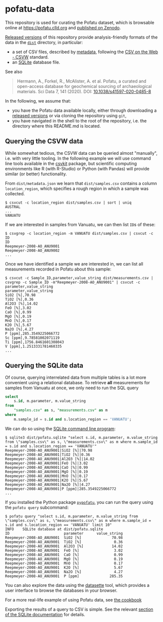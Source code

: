 # pofatu-data

This repository is used for curating the Pofatu dataset, which is browsable online at
https://pofatu.clld.org and [published on Zenodo]().

[Released versions](https://github.com/pofatu/pofatu-data/releases) of this repository
provide analysis-friendly formats of the data in the [`dist`](dist/) directory, in particular:

- a set of CSV files, described by [metadata](dist/metadata.json), following the 
  [CSV on the Web - CSVW](https://www.w3.org/TR/tabular-data-primer/) standard.
- an [SQLite](https://sqlite.org/index.html) database file.

See also

> Hermann, A., Forkel, R., McAlister, A. et al. Pofatu, a curated and open-access database for geochemical sourcing of archaeological materials. Sci Data 7, 141 (2020). DOI: [10.1038/s41597-020-0485-8](https://doi.org/10.1038/s41597-020-0485-8)

In the following, we assume that:
- you have the Pofatu data available locally, either
through downloading a [released versions](https://github.com/pofatu/pofatu-data/releases) or via cloning the repository using `git`,
- you have navigated in the shell to the root of the repository, i.e. the directory
  where this README.md is located.


## Querying the CSVW data

While somewhat tedious, the CSVW data can be queried almost "manually", i.e. with very little
tooling. In the following example we will use command line tools available in the [csvkit](https://csvkit.readthedocs.io/en/1.0.3/cli.html)
package, but scientific computing environments like R (with R-Studio) or Python (with Pandas)
will provide similar (or better) functionality.

From `dist/metadata.json` we learn that `dist/samples.csv` contains a column `location_region`,
which specifies a rough region in which a sample was collected.

```shell script
$ csvcut -c location_region dist/samples.csv | sort | uniq
AUSTRAL
...
VANUATU
```

If we are interested in samples from Vanuatu, we can then list `ID`s of these:

```shell script
$ csvgrep -c location_region -m VANUATU dist/samples.csv | csvcut -c ID
ID
Reepmeyer-2008-AO_ANU9001
Reepmeyer-2008-AO_ANU9002
...
```

Once we have identified a sample we are interested in, we can list all measurements recorded in
Pofatu about this sample:

```shell script
$ csvcut -c Sample_ID,parameter,value_string dist/measurements.csv | csvgrep -c Sample_ID -m"Reepmeyer-2008-AO_ANU9001" | csvcut -c parameter,value_string
parameter,value_string
SiO2 [%],70.98
TiO2 [%],0.36
Al2O3 [%],14.02
FeO [%],3.02
CaO [%],0.99
MgO [%],0.19
MnO [%],0.17
K2O [%],5.67
Na2O [%],4.27
P [ppm],285.3549225066772
Sc [ppm],9.78581002071119
Ti [ppm],1756.8461601308043
V [ppm],1.2513331781460335
...
```


## Querying the SQLite data

Of course, querying interrelated data from multiple tables is a lot more convenient using a 
relational database. To retrieve **all** measurements for samples from Vanuatu at once, we only
need to run the SQL query
```sql
select
    s.id, m.parameter, m.value_string 
from 
    "samples.csv" as s, "measurements.csv" as m 
where 
    m.sample_id = s.id and s.location_region == 'VANUATU';
```

We can do so using the [SQLite command line program](https://www.sqlite.org/download.html):
```shell script
$ sqlite3 dist/pofatu.sqlite "select s.id, m.parameter, m.value_string from \"samples.csv\" as s, \"measurements.csv\" as m where m.sample_id = s.id and s.location_region == 'VANUATU'"
Reepmeyer-2008-AO_ANU9001|SiO2 [%]|70.98
Reepmeyer-2008-AO_ANU9001|TiO2 [%]|0.36
Reepmeyer-2008-AO_ANU9001|Al2O3 [%]|14.02
Reepmeyer-2008-AO_ANU9001|FeO [%]|3.02
Reepmeyer-2008-AO_ANU9001|CaO [%]|0.99
Reepmeyer-2008-AO_ANU9001|MgO [%]|0.19
Reepmeyer-2008-AO_ANU9001|MnO [%]|0.17
Reepmeyer-2008-AO_ANU9001|K2O [%]|5.67
Reepmeyer-2008-AO_ANU9001|Na2O [%]|4.27
Reepmeyer-2008-AO_ANU9001|P [ppm]|285.3549225066772
...
```

If you installed the Python package [`pypofatu`](https://pypi.org/project/pypofatu/), you can run
the query using the `pofatu query` subcommand:
```shell script
$ pofatu query "select s.id, m.parameter, m.value_string from \"samples.csv\" as s, \"measurements.csv\" as m where m.sample_id = s.id and s.location_region == 'VANUATU' limit 10"
INFO    SQLite database at dist/pofatu.sqlite
ID                         parameter      value_string
Reepmeyer-2008-AO_ANU9001  SiO2 [%]              70.98
Reepmeyer-2008-AO_ANU9001  TiO2 [%]               0.36
Reepmeyer-2008-AO_ANU9001  Al2O3 [%]             14.02
Reepmeyer-2008-AO_ANU9001  FeO [%]                3.02
Reepmeyer-2008-AO_ANU9001  CaO [%]                0.99
Reepmeyer-2008-AO_ANU9001  MgO [%]                0.19
Reepmeyer-2008-AO_ANU9001  MnO [%]                0.17
Reepmeyer-2008-AO_ANU9001  K2O [%]                5.67
Reepmeyer-2008-AO_ANU9001  Na2O [%]               4.27
Reepmeyer-2008-AO_ANU9001  P [ppm]              285.35
```

You can also explore the data using the [datasette](https://datasette.readthedocs.io/en/stable/installation.html#install-using-pip)
tool, which provides a user interface to browse the databases in your browser.

For a more real-life example of using Pofatu data, see [the cookbook](doc/cookbook.md)

Exporting the results of a query to CSV is simple. See the relevant 
[section of the SQLite documentation](https://sqlite.org/cli.html#csv_export)
for details.
